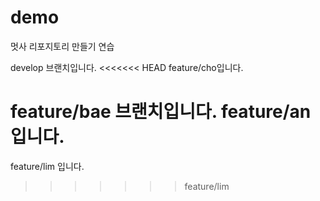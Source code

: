 # demo

멋사 리포지토리 만들기 연습

develop 브랜치입니다.
<<<<<<< HEAD
feature/cho입니다.

feature/bae 브랜치입니다.
feature/an 입니다.
=======
feature/lim 입니다.
>>>>>>> feature/lim

